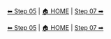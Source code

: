 [⬅ Step 05](Step05.md) | [🏠 HOME](../README.md) | [Step 07 ➡](Step07.md)


[⬅ Step 05](Step05.md) | [🏠 HOME](../README.md) | [Step 07 ➡](Step07.md)
